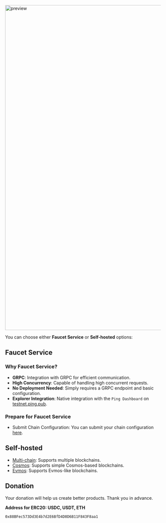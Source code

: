 
<img width="1052" alt="preview" src="https://user-images.githubusercontent.com/2882920/202998797-b793c52b-9ad7-47fe-a80b-a0f75eff6ba1.png">

You can choose either **Faucet Service** or **Self-hosted** options:

## Faucet Service

### Why Faucet Service?

- **GRPC**: Integration with GRPC for efficient communication.
- **High Concurrency**: Capable of handling high concurrent requests.
- **No Deployment Needed**: Simply requires a GRPC endpoint and basic configuration.
- **Explorer Integration**: Native integration with the `Ping Dashboard` on [testnet.ping.pub](https://testnet.ping.pub).

### Prepare for Faucet Service

- Submit Chain Configuration: You can submit your chain configuration [here](https://github.com/ping-pub/ping.pub).

## Self-hosted

- [Multi-chain](https://github.com/ping-pub/faucet/tree/multi-chains): Supports multiple blockchains.
- [Cosmos](https://github.com/ping-pub/faucet/tree/cosmos): Supports simple Cosmos-based blockchains.
- [Evmos](https://github.com/ping-pub/faucet/tree/evmos): Supports Evmos-like blockchains.

## Donation

Your donation will help us create better products. Thank you in advance.

**Address for ERC20: USDC, USDT, ETH**
```
0x88BFec573Dd3E4b7d2E6BfD4D0D6B11F843F8aa1
```
